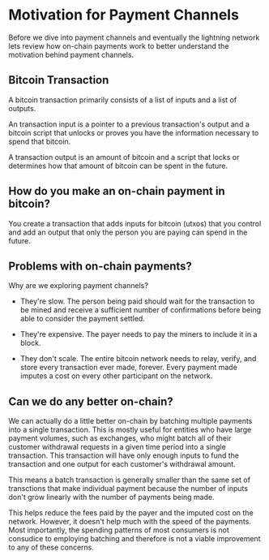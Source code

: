 # Motivation for Payment Channels

Before we dive into payment channels and eventually the lightning network lets review how on-chain payments work to better understand the motivation behind payment channels.

## Bitcoin Transaction

A bitcoin transaction primarily consists of a list of inputs and a list of outputs.

An transaction input is a pointer to a previous transaction's output and a bitcoin script that unlocks or proves you have the information necessary to spend that bitcoin.

A transaction output is an amount of bitcoin and a script that locks or determines how that amount of bitcoin can be spent in the future.

## How do you make an on-chain payment in bitcoin? 

You create a transaction that adds inputs for bitcoin (utxos) that you control and add an output that only the person you are paying can spend in the future.

## Problems with on-chain payments?

Why are we exploring payment channels? 

- They're slow.  The person being paid should wait for the transaction to be mined and receive a sufficient number of confirmations before being able to consider the payment settled.

- They're expensive.  The payer needs to pay the miners to include it in a block.

- They don't scale.  The entire bitcoin network needs to relay, verify, and store every transaction ever made, forever.  Every payment made imputes a cost on every other participant on the network.


## Can we do any better on-chain?

We can actually do a little better on-chain by batching multiple payments into a single transaction.  This is mostly useful for entities who have large payment volumes, such as exchanges, who might batch all of their customer withdrawal requests in a given time period into a single transaction.  This transaction will have only enough inputs to fund the transaction and one output for each customer's withdrawal amount.

This means a batch transaction is generally smaller than the same set of transctions that make individual payment because the number of inputs don't grow linearly with the number of payments being made.

This helps reduce the fees paid by the payer and the imputed cost on the network.  However, it doesn't help much with the speed of the payments.  Most importantly, the spending patterns of most consumers is not consudice to employing batching and therefore is not a viable improvement to any of these concerns.